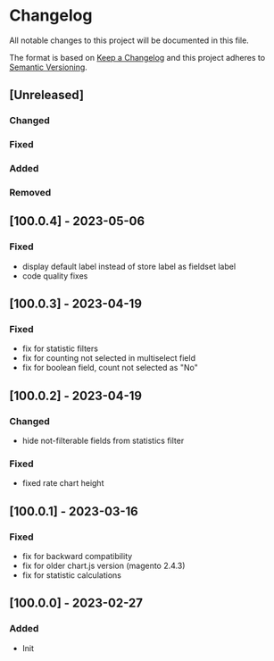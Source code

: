 # Changelog
All notable changes to this project will be documented in this file.

The format is based on [Keep a Changelog](http://keepachangelog.com/en/1.0.0/)
and this project adheres to [Semantic Versioning](http://semver.org/spec/v2.0.0.html).

## [Unreleased]
### Changed
### Fixed
### Added
### Removed

## [100.0.4] - 2023-05-06
### Fixed
- display default label instead of store label as fieldset label
- code quality fixes

## [100.0.3] - 2023-04-19
### Fixed
- fix for statistic filters
- fix for counting not selected in multiselect field
- fix for boolean field, count not selected as "No"

## [100.0.2] - 2023-04-19
### Changed
- hide not-filterable fields from statistics filter
### Fixed
- fixed rate chart height

## [100.0.1] - 2023-03-16
### Fixed
- fix for backward compatibility
- fix for older chart.js version (magento 2.4.3)
- fix for statistic calculations

## [100.0.0] - 2023-02-27
### Added
- Init


